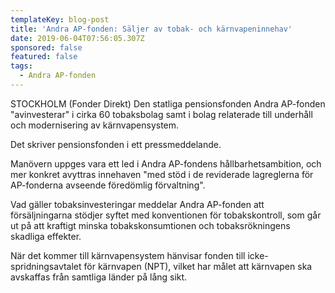 ```yaml
---
templateKey: blog-post
title: 'Andra AP-fonden: Säljer av tobak- och kärnvapeninnehav'
date: 2019-06-04T07:56:05.307Z
sponsored: false
featured: false
tags:
  - Andra AP-fonden
---
```

STOCKHOLM (Fonder Direkt) Den statliga pensionsfonden Andra AP-fonden "avinvesterar" i cirka 60 tobaksbolag samt i bolag relaterade till underhåll och modernisering av kärnvapensystem.



Det skriver pensionsfonden i ett pressmeddelande.



Manövern uppges vara ett led i Andra AP-fondens hållbarhetsambition, och mer konkret avyttras innehaven "med stöd i de reviderade lagreglerna för AP-fonderna avseende föredömlig förvaltning".



Vad gäller tobaksinvesteringar meddelar Andra AP-fonden att försäljningarna stödjer syftet med konventionen för tobakskontroll, som går ut på att kraftigt minska tobakskonsumtionen och tobaksrökningens skadliga effekter.



När det kommer till kärnvapensystem hänvisar fonden till icke-spridningsavtalet för kärnvapen (NPT), vilket har målet att kärnvapen ska avskaffas från samtliga länder på lång sikt.
